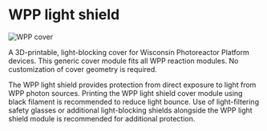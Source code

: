 # WPP light shield

![WPP cover](./cover.png)

A 3D-printable, light-blocking cover for Wisconsin Photoreactor Platform devices.
This generic cover module fits all WPP reaction modules. 
No customization of cover geometry is required.

The WPP light shield provides protection from direct exposure to light from WPP photon sources.
Printing the WPP light shield cover module using black filament is recommended to reduce light bounce.
Use of light-filtering safety glasses or additional light-blocking shields alongside the WPP light shield module is recommended for additional protection.
